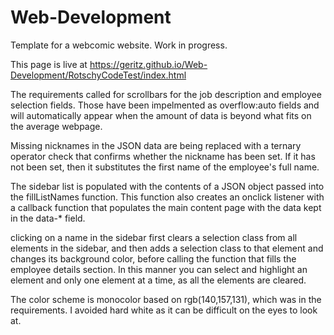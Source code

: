 # Web-Development
Template for a webcomic website. Work in progress.

This page is live at https://geritz.github.io/Web-Development/RotschyCodeTest/index.html

The requirements called for scrollbars for the job description and employee selection fields. Those have been impelmented as overflow:auto fields and will automatically appear when the amount of data is beyond what fits on the average webpage.

Missing nicknames in the JSON data are being replaced with a ternary operator check that confirms whether the nickname has been set. If it has not been set, then it substitutes the first name of the employee's full name.

The sidebar list is populated with the contents of a JSON object passed into the fillListNames function. This function also creates an onclick listener with a callback function that populates the main content page with the data kept in the data-* field.

clicking on a name in the sidebar first clears a selection class from all elements in the sidebar, and then adds a selection class to that element and changes its background color, before calling the function that fills the employee details section. In this manner you can select and highlight an element and only one element at a time, as all the elements are cleared.

The color scheme is monocolor based on rgb(140,157,131), which was in the requirements. I avoided hard white as it can be difficult on the eyes to look at.